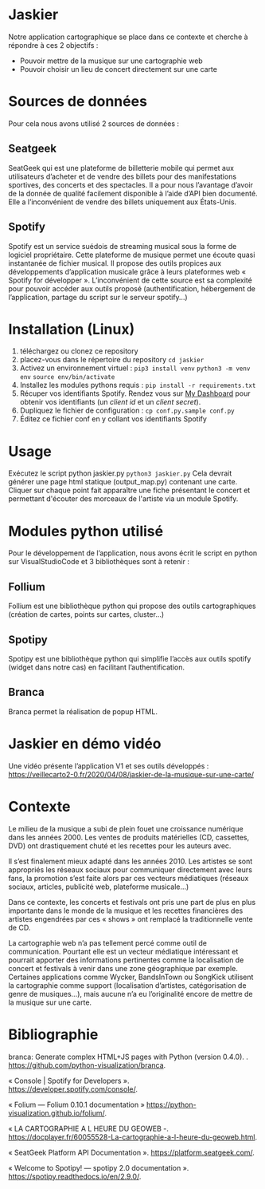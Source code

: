 
# Jaskier
Notre application cartographique se place dans ce contexte et cherche à répondre à ces 2 objectifs :
 - Pouvoir mettre de la musique sur une cartographie web
 - Pouvoir choisir un lieu de concert directement sur une carte

# Sources de données
Pour cela nous avons utilisé 2 sources de données :

## Seatgeek  
SeatGeek qui est une plateforme de billetterie mobile qui permet aux utilisateurs d’acheter et de vendre des billets pour des manifestations sportives, des concerts et des spectacles. Il a pour nous l’avantage d’avoir de la donnée de qualité facilement disponible à l’aide d’API bien documenté. Elle a l’inconvénient de vendre des billets uniquement aux États-Unis.

## Spotify  
Spotify est un service suédois de streaming musical sous la forme de logiciel propriétaire. Cette plateforme de musique permet une écoute quasi instantanée de fichier musical. Il propose des outils propices aux développements d’application musicale grâce à leurs plateformes web « Spotify for développer ». L’inconvénient de cette source est sa complexité pour pouvoir accéder aux outils proposé (authentification, hébergement de l’application, partage du script sur le serveur spotify…)

# Installation (Linux)
1. téléchargez ou clonez ce repository
2. placez-vous dans le répertoire du repository 
	  `cd jaskier`
3. Activez un environnement virtuel :
	 `pip3 install venv`
	 `python3 -m venv env`
	 `source env/bin/activate`
4. Installez les modules pythons requis :
	 `pip install -r requirements.txt`
5. Récuper vos identifiants Spotify. Rendez vous sur [My Dashboard](https://developer.spotify.com/dashboard/applications) pour obtenir vos identifiants (un _client id_ et un _client secret_).
5. Dupliquez le fichier de configuration :
 `cp conf.py.sample conf.py`
6. Éditez ce fichier conf en y collant vos identifiants Spotify

# Usage
Exécutez le script python jaskier.py
`python3 jaskier.py`
Cela devrait générer une page html statique (output_map.py) contenant une carte. Cliquer sur chaque point fait apparaître une fiche présentant le concert et permettant d'écouter des morceaux de l'artiste via un module Spotify.

# Modules python utilisé  
Pour le développement de l’application, nous avons écrit le script en python sur VisualStudioCode et 3 bibliothèques sont à retenir :

## Follium
Follium est une bibliothèque python qui propose des outils cartographiques (création de cartes, points sur cartes, cluster…)

## Spotipy
Spotipy est une bibliothèque python qui simplifie l’accès aux outils spotify (widget dans notre cas) en facilitant l’authentification.

## Branca 
Branca permet la réalisation de popup HTML.

# Jaskier en démo vidéo  
Une vidéo présente l’application V1 et ses outils développés :
https://veillecarto2-0.fr/2020/04/08/jaskier-de-la-musique-sur-une-carte/

# Contexte
Le milieu de la musique a subi de plein fouet une croissance numérique dans les années 2000. Les ventes de produits matérielles (CD, cassettes, DVD) ont drastiquement chuté et les recettes pour les auteurs avec.

Il s’est finalement mieux adapté dans les années 2010. Les artistes se sont appropriés les réseaux sociaux pour communiquer directement avec leurs fans, la promotion s’est faite alors par ces vecteurs médiatiques (réseaux sociaux, articles, publicité web, plateforme musicale…)

Dans ce contexte, les concerts et festivals ont pris une part de plus en plus importante dans le monde de la musique et les recettes financières des artistes engendrées par ces « shows » ont remplacé la traditionnelle vente de CD.

La cartographie web n’a pas tellement percé comme outil de communication. Pourtant elle est un vecteur médiatique intéressant et pourrait apporter des informations pertinentes comme la localisation de concert et festivals à venir dans une zone géographique par exemple. Certaines applications comme Wycker, BandsInTown ou SongKick utilisent la cartographie comme support (localisation d’artistes, catégorisation de genre de musiques…), mais aucune n’a eu l’originalité encore de mettre de la musique sur une carte.

# Bibliographie

branca: Generate complex HTML+JS pages with Python (version 0.4.0). . https://github.com/python-visualization/branca.

« Console | Spotify for Developers ». https://developer.spotify.com/console/.

« Folium — Folium 0.10.1 documentation » https://python-visualization.github.io/folium/.

« LA CARTOGRAPHIE A L HEURE DU GEOWEB -. https://docplayer.fr/60055528-La-cartographie-a-l-heure-du-geoweb.html.

« SeatGeek Platform API Documentation ». https://platform.seatgeek.com/.

« Welcome to Spotipy! — spotipy 2.0 documentation ». https://spotipy.readthedocs.io/en/2.9.0/.

